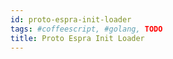```yaml
---
id: proto-espra-init-loader
tags: #coffeescript, #golang, TODO
title: Proto Espra Init Loader
---
```


